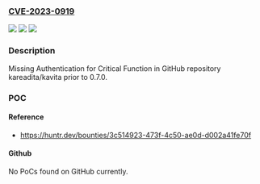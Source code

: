 ### [CVE-2023-0919](https://cve.mitre.org/cgi-bin/cvename.cgi?name=CVE-2023-0919)
![](https://img.shields.io/static/v1?label=Product&message=kareadita%2Fkavita&color=blue)
![](https://img.shields.io/static/v1?label=Version&message=%3C%200.7.0%20&color=brighgreen)
![](https://img.shields.io/static/v1?label=Vulnerability&message=CWE-306%20Missing%20Authentication%20for%20Critical%20Function&color=brighgreen)

### Description

Missing Authentication for Critical Function in GitHub repository kareadita/kavita prior to 0.7.0.

### POC

#### Reference
- https://huntr.dev/bounties/3c514923-473f-4c50-ae0d-d002a41fe70f

#### Github
No PoCs found on GitHub currently.

